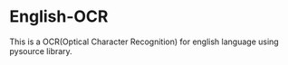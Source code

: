 # English-OCR

This is a OCR(Optical Character Recognition) for english language using pysource library.
